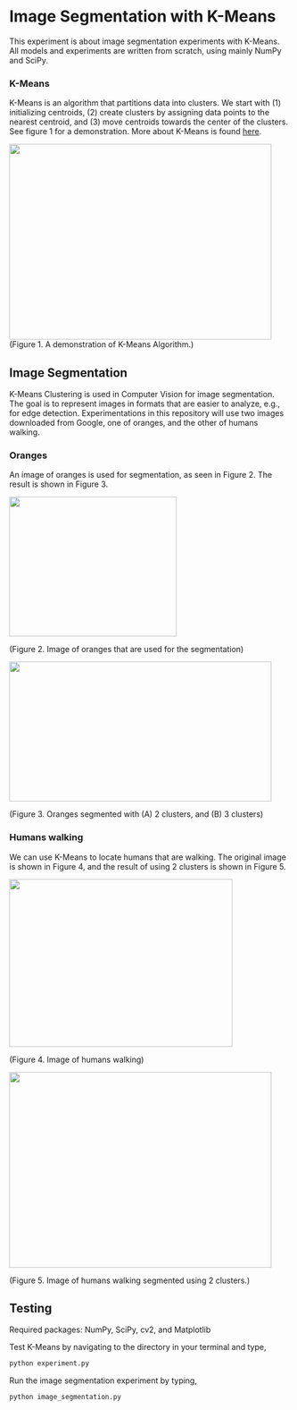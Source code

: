 # Image Segmentation with K-Means

This experiment is about image segmentation experiments with K-Means. All models and experiments are written from scratch, using mainly NumPy and SciPy.

### K-Means
K-Means is an algorithm that partitions data into clusters. We start with (1) initializing centroids, (2) create clusters by assigning data points to the nearest centroid, and (3) move centroids towards the center of the clusters. See figure 1 for a demonstration. More about K-Means is found [here](https://stanford.edu/~cpiech/cs221/handouts/kmeans.html).

<img src="https://media.giphy.com/media/CyOmhXxHgIHzm9pZJT/giphy.gif" width="470" height="350">
(Figure 1. A demonstration of K-Means Algorithm.)


## Image Segmentation

K-Means Clustering is used in Computer Vision for image segmentation. The goal is to represent images in formats that are easier to analyze, e.g., for edge detection.  Experimentations in this repository will use two images downloaded from Google, one of oranges, and the other of humans walking.

### Oranges
An image of oranges is used for segmentation, as seen in Figure 2. The result is shown in Figure 3.

<img src="https://i.ibb.co/RB1mpZR/orange.jpg" width="300" height="250">

(Figure 2. Image of oranges that are used for the segmentation)

<img src="https://i.ibb.co/VVf5hnd/Ska-rmavbild-2021-03-28-kl-13-18-10.png" width="470" height="250">

(Figure 3. Oranges segmented with (A) 2 clusters, and (B) 3 clusters)

### Humans walking
We can use K-Means to locate humans that are walking. The original image is shown in Figure 4, and the result of using 2 clusters is shown in Figure 5.

<img src="https://i.ibb.co/2dyYD8w/walking.jpg" width="400" height="300">

(Figure 4. Image of humans walking)

<img src="https://i.ibb.co/Th1j0qJ/walking-k2.png" width="470" height="350">

(Figure 5. Image of humans walking segmented using 2 clusters.)

## Testing

Required packages: NumPy, SciPy, cv2, and Matplotlib

Test K-Means by navigating to the directory in your terminal and type,

```bash
python experiment.py
```

Run the image segmentation experiment by typing,

```bash
python image_segmentation.py
```
